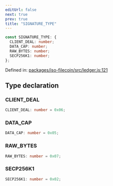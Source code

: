 ```yaml
---
editUrl: false
next: true
prev: true
title: "SIGNATURE_TYPE"
---
```


```ts
const SIGNATURE_TYPE: {
  CLIENT_DEAL: number;
  DATA_CAP: number;
  RAW_BYTES: number;
  SECP256K1: number;
};
```

Defined in: [packages/iso-filecoin/src/ledger.js:121](https://github.com/hugomrdias/filecoin/blob/main/packages/iso-filecoin/src/ledger.js#L121)

## Type declaration

### CLIENT\_DEAL

```ts
CLIENT_DEAL: number = 0x06;
```

### DATA\_CAP

```ts
DATA_CAP: number = 0x05;
```

### RAW\_BYTES

```ts
RAW_BYTES: number = 0x07;
```

### SECP256K1

```ts
SECP256K1: number = 0x02;
```
